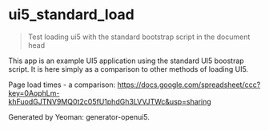 # ui5\_standard\_load

> Test loading ui5 with the standard bootstrap script in the document head

This app is an example UI5 application using the standard UI5 boostrap script. It is here simply as a comparison to other methods of loading UI5.

Page load times - a comparison: https://docs.google.com/spreadsheet/ccc?key=0AophLm-khFuodGJTNV9MQ0t2c05fU1phdGh3LVVJTWc&usp=sharing

Generated by Yeoman: generator-openui5.
